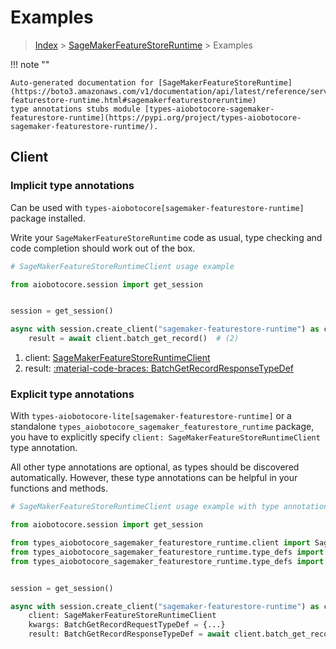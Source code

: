 # Examples

> [Index](../README.md) > [SageMakerFeatureStoreRuntime](./README.md) > Examples

!!! note ""

    Auto-generated documentation for [SageMakerFeatureStoreRuntime](https://boto3.amazonaws.com/v1/documentation/api/latest/reference/services/sagemaker-featurestore-runtime.html#sagemakerfeaturestoreruntime)
    type annotations stubs module [types-aiobotocore-sagemaker-featurestore-runtime](https://pypi.org/project/types-aiobotocore-sagemaker-featurestore-runtime/).

## Client

### Implicit type annotations

Can be used with `types-aiobotocore[sagemaker-featurestore-runtime]` package installed.

Write your `SageMakerFeatureStoreRuntime` code as usual,
type checking and code completion should work out of the box.



```python
# SageMakerFeatureStoreRuntimeClient usage example

from aiobotocore.session import get_session


session = get_session()

async with session.create_client("sagemaker-featurestore-runtime") as client:  # (1)
    result = await client.batch_get_record()  # (2)
```

1. client: [SageMakerFeatureStoreRuntimeClient](./client.md)
2. result: [:material-code-braces: BatchGetRecordResponseTypeDef](./type_defs.md#batchgetrecordresponsetypedef) 






### Explicit type annotations

With `types-aiobotocore-lite[sagemaker-featurestore-runtime]`
or a standalone `types_aiobotocore_sagemaker_featurestore_runtime` package, you have to explicitly specify
`client: SageMakerFeatureStoreRuntimeClient` type annotation.

All other type annotations are optional, as types should be discovered automatically.
However, these type annotations can be helpful in your functions and methods.


```python
# SageMakerFeatureStoreRuntimeClient usage example with type annotations

from aiobotocore.session import get_session

from types_aiobotocore_sagemaker_featurestore_runtime.client import SageMakerFeatureStoreRuntimeClient
from types_aiobotocore_sagemaker_featurestore_runtime.type_defs import BatchGetRecordResponseTypeDef
from types_aiobotocore_sagemaker_featurestore_runtime.type_defs import BatchGetRecordRequestTypeDef


session = get_session()

async with session.create_client("sagemaker-featurestore-runtime") as client:
    client: SageMakerFeatureStoreRuntimeClient
    kwargs: BatchGetRecordRequestTypeDef = {...}
    result: BatchGetRecordResponseTypeDef = await client.batch_get_record(**kwargs)
```




